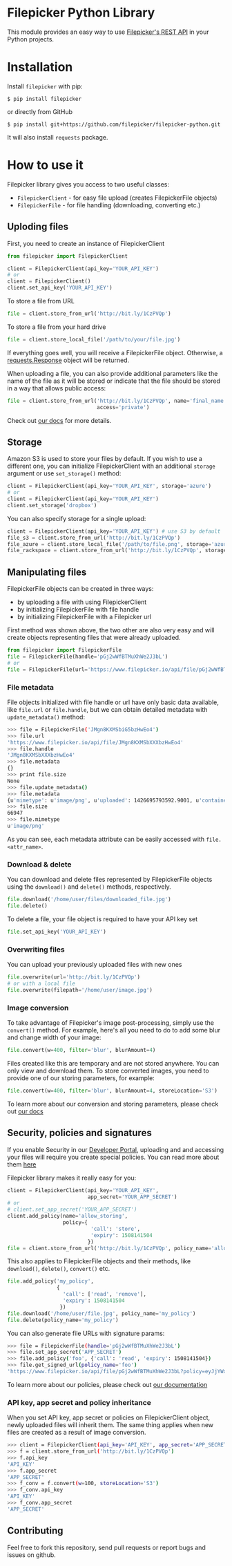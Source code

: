 Filepicker Python Library
===================

This module provides an easy way to use [Filepicker's REST API](https://www.filepicker.com/documentation/file_ingestion/rest_api/retrieving) in your Python projects.

# Installation

Install ``filepicker`` with pip:

    $ pip install filepicker

or directly from GitHub

    $ pip install git+https://github.com/filepicker/filepicker-python.git

It will also install `requests` package.

# How to use it
Filepicker library gives you access to two useful classes:

* `FilepickerClient` - for easy file upload (creates FilepickerFile objects)
* `FilepickerFile` - for file handling (downloading, converting etc.)

## Uploding files
First, you need to create an instance of FilepickerClient

```python
from filepicker import FilepickerClient

client = FilepickerClient(api_key='YOUR_API_KEY')
# or
client = FilepickerClient()
client.set_api_key('YOUR_API_KEY')
```

To store a file from URL

```python
file = client.store_from_url('http://bit.ly/1CzPVQp')
```

To store a file from your hard drive

```python
file = client.store_local_file('/path/to/your/file.jpg')
```

If everything goes well, you will receive a FilepickerFile object. Otherwise, a [requests.Response](http://docs.python-requests.org/en/latest/api/#requests.Response) object will be returned.

When uploading a file, you can also provide additional parameters like the name of the file as it will be stored or indicate that the file should be stored in a way that allows public access:

```python
file = client.store_from_url('http://bit.ly/1CzPVQp', name='final_name.jpg',
                             access='private')
```

Check out [our docs](https://www.filepicker.com/documentation/file_ingestion/rest_api/storing) for more details.

## Storage
Amazon S3 is used to store your files by default. If you wish to use a different one, you can initialize FilepickerClient with an additional `storage` argument or use `set_storage()` method:

```python
client = FilepickerClient(api_key='YOUR_API_KEY', storage='azure')
# or
client = FilepickerClient(api_key='YOUR_API_KEY')
client.set_storage('dropbox')
```

You can also specify storage for a single upload:

```python
client = FilepickerClient(api_key='YOUR_API_KEY') # use S3 by default
file_s3 = client.store_from_url('http://bit.ly/1CzPVQp')
file_azure = client.store_local_file('/path/to/file.png', storage='azure')
file_rackspace = client.store_from_url('http://bit.ly/1CzPVQp', storage='rackspace')
```

## Manipulating files

FilepickerFile objects can be created in three ways:

 - by uploading a file with using FilepickerClient
 - by initializing FilepickerFile with file handle
 - by initializing FilepickerFile with a Filepicker url

First method was shown above, the two other are also very easy and will create objects representing files that were already uploaded.

```python
from filepicker import FilepickerFile
file = FilepickerFile(handle='pGj2wWfBTMuXhWe2J3bL')
# or
file = FilepickerFile(url='https://www.filepicker.io/api/file/pGj2wWfBTMuXhWe2J3bL')
```

### File metadata

File objects initialized with file handle or url have only basic data available, like `file.url` or `file.handle`, but we can obtain detailed metadata with `update_metadata()` method:

```bash
>>> file = FilepickerFile('JMgn8KXMSbiG5bzHwEo4')
>>> file.url
'https://www.filepicker.io/api/file/JMgn8KXMSbXXXbzHwEo4'
>>> file.handle
'JMgn8KXMSbXXXbzHwEo4'
>>> file.metadata
{}
>>> print file.size
None
>>> file.update_metadata()
>>> file.metadata
{u'mimetype': u'image/png', u'uploaded': 1426695793592.9001, u'container': None, u'size': 66947, u'writeable': True, u'height': None, u'width': None, u'location': None, u'key': None, u'path': None, u'filename': 'image.png', u'md5': u'ec246f496a4be6ea32f72bc127e4f152'}
>>> file.size
66947
>>> file.mimetype
u'image/png'
```

As you can see, each metadata attribute can be easily accessed with `file.<attr_name>`.

### Download & delete

You can download and delete files represented by FilepickerFile objects using the `download()` and `delete()` methods, respectively.

```python
file.download('/home/user/files/downloaded_file.jpg')
file.delete()
```

To delete a file, your file object is required to have your API key set

```python
file.set_api_key('YOUR_API_KEY')
```

### Overwriting files

You can upload your previously uploaded files with new ones

```python
file.overwrite(url='http://bit.ly/1CzPVQp')
# or with a local file
file.overwrite(filepath='/home/user/image.jpg')
```

### Image conversion

To take advantage of Filepicker's image post-processing, simply use the `convert()` method.
For example, here's all you need to do to add some blur and change width of your image:

```python
file.convert(w=400, filter='blur', blurAmount=4)
```

Files created like this are temporary and are not stored anywhere. You can only view and download them.
To store converted images, you need to provide one of our storing parameters, for example:

```python
file.convert(w=400, filter='blur', blurAmount=4, storeLocation='S3')
```

To learn more about our conversion and storing parameters, please check out [our docs](https://www.filepicker.com/documentation/file_processing/image_conversion/image)

## Security, policies and signatures

If you enable Security in our [Developer Portal](https://developers.filepicker.com/login/), uploading
and and accessing your files will require you create special policies. You can read more about them [here](https://www.filepicker.com/documentation/security/overview)

Filepicker library makes it really easy for you:

```python
client = FilepickerClient(api_key='YOUR_API_KEY',
                          app_secret='YOUR_APP_SECRET')
# or
# client.set_app_secret('YOUR_APP_SECRET')
client.add_policy(name='allow_storing',
                  policy={
                           'call': 'store',
                           'expiry': 1508141504
                          })
file = client.store_from_url('http://bit.ly/1CzPVQp', policy_name='allow_storing')

```

This also applies to FilepickerFile objects and their methods, like `download()`, `delete()`, `convert()` etc.

```python
file.add_policy('my_policy',
                {
                  'call': ['read', 'remove'],
                  'expiry': 1508141504
                 })
file.download('/home/user/file.jpg', policy_name='my_policy')
file.delete(policy_name='my_policy')
```

You can also generate file URLs with signature params:

```bash
>>> file = FilepickerFile(handle='pGj2wWfBTMuXhWe2J3bL')
>>> file.set_app_secret('APP_SECRET')
>>> file.add_policy('foo', {'call': 'read', 'expiry': 1508141504})
>>> file.get_signed_url(policy_name='foo')
'https://www.filepicker.io/api/file/pGj2wWfBTMuXhWe2J3bL?policy=eyJjYWxsIjogInJlYWQiLCAi&signature=6e493a379a2d00567162436b8ab11eb51ea259'
```

To learn more about our policies, please check out [our documentation](https://www.filepicker.com/documentation/file_processing/image_conversion/image)

### API key, app secret and policy inheritance

When you set API key, app secret or policies on FilepickerClient object, newly uploaded files will inherit them.
The same thing applies when new files are created as a result of image conversion.

```bash
>>> client = FilepickerClient(api_key='API_KEY', app_secret='APP_SECRET')
>>> f = client.store_from_url('http://bit.ly/1CzPVQp')
>>> f.api_key
'API_KEY'
>>> f.app_secret
'APP_SECRET'
>>> f_conv = f.convert(w=100, storeLocation='S3')
>>> f_conv.api_key
'API_KEY'
>>> f_conv.app_secret
'APP_SECRET'
```


## Contributing

Feel free to fork this repository, send pull requests or report bugs and issues on github.
